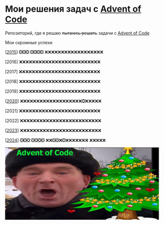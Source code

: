 # Мои решения задач с [Advent of Code](http://www.adventofcode.com)
Репозиторий, где я решаю ~~пытаюсь решать~~ задачи с [Advent of Code](http://www.adventofcode.com)

Мои скромные успехи

[[2015](2015)] :negative_squared_cross_mark::negative_squared_cross_mark::negative_squared_cross_mark:
:negative_squared_cross_mark::negative_squared_cross_mark::negative_squared_cross_mark::negative_squared_cross_mark:
:x::x::x::x::x::x::x::x::x::x::x::x::x::x::x::x::x::x:

[2016] :x::x::x::x::x::x::x::x::x::x::x::x::x::x::x::x::x::x::x::x::x::x::x::x::x:

[2017] :x::x::x::x::x::x::x::x::x::x::x::x::x::x::x::x::x::x::x::x::x::x::x::x::x:

[2018] :x::x::x::x::x::x::x::x::x::x::x::x::x::x::x::x::x::x::x::x::x::x::x::x::x:

[2019] :x::x::x::x::x::x::x::x::x::x::x::x::x::x::x::x::x::x::x::x::x::x::x::x::x:

[[2020](2020)] :x::x::x::x::x::x::x::x::x::x::x::x::x::x::x::x::x::x::x::negative_squared_cross_mark::x::x::x::x::x:

[2021] :x::x::x::x::x::x::x::x::x::x::x::x::x::x::x::x::x::x::x::x::x::x::x::x::x:

[2022] :x::x::x::x::x::x::x::x::x::x::x::x::x::x::x::x::x::x::x::x::x::x::x::x::x:

[[2023](2023)] :x::x::x::x::x::x::x::x::x::x::x::x::x::x::x::x::x::x::x::x::x::x::x::x::x:

[[2024](2024)] :negative_squared_cross_mark::negative_squared_cross_mark::negative_squared_cross_mark:
:negative_squared_cross_mark::negative_squared_cross_mark::negative_squared_cross_mark::negative_squared_cross_mark:
:x::x::negative_squared_cross_mark::negative_squared_cross_mark::x::negative_squared_cross_mark::x::x::x::x::x::x::x:
:x::x::x::x::x:


![mem](mem.jpg)